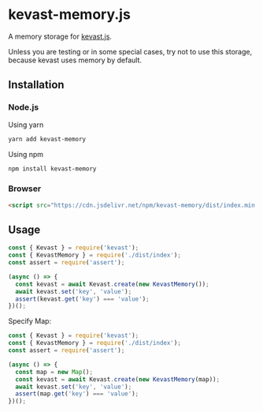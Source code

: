 # kevast-memory.js
A memory storage for [kevast.js](https://github.com/kevast/kevast.js).

Unless you are testing or in some special cases, try not to use this storage, because kevast uses memory by default.

## Installation
### Node.js
Using yarn
```bash
yarn add kevast-memory
```

Using npm
```bash
npm install kevast-memory
```

### Browser
```html
<script src="https://cdn.jsdelivr.net/npm/kevast-memory/dist/index.min.js"></script>
```

## Usage
```javascript
const { Kevast } = require('kevast');
const { KevastMemory } = require('./dist/index');
const assert = require('assert');

(async () => {
  const kevast = await Kevast.create(new KevastMemory());
  await kevast.set('key', 'value');
  assert(kevast.get('key') === 'value');
})();
```

Specify Map:
```javascript
const { Kevast } = require('kevast');
const { KevastMemory } = require('./dist/index');
const assert = require('assert');

(async () => {
  const map = new Map();
  const kevast = await Kevast.create(new KevastMemory(map));
  await kevast.set('key', 'value');
  assert(map.get('key') === 'value');
})();
```
